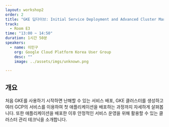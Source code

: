 ```yaml
---
layout: workshop2
order: 2
title: "GKE 딥다이브: Initial Service Deployment and Advanced Cluster Management"
track:
  - Room E3
time: "13:00 ~ 14:50"
duration: 1시간 50분
speakers:
  - name: 이민구
    org: Google Cloud Platform Korea User Group
    desc: ""
    image: ../assets/imgs/unknown.png

---
```


## 개요

처음 GKE를 사용하기 시작하면 난해할 수 있는 서비스 배포, GKE 클러스터를 생성하고 여러 GCP의 서비스를 이용하여 첫 애플리케이션을 배포하는 과정까지 자세하게 살펴봅니다. 또한 애플리케이션을 배포한 이후 안정적인 서비스 운영을 위해 활용할 수 있는 클러스터 관리 테크닉을 소개합니다.
